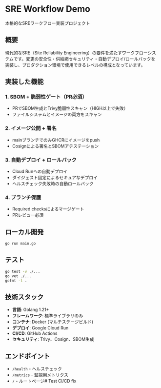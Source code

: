 # SRE Workflow Demo

本格的なSREワークフロー実装プロジェクト

## 概要

現代的なSRE（Site Reliability Engineering）の要件を満たすワークフローシステムです。変更の安全性・供給網セキュリティ・自動デプロイ/ロールバックを実装し、プロダクション環境で使用できるレベルの構成となっています。

## 実装した機能

### 1. SBOM + 脆弱性ゲート（PR必須）
- PRでSBOM生成とTrivy脆弱性スキャン（HIGH以上で失敗）
- ファイルシステムとイメージの両方をスキャン

### 2. イメージ公開 + 署名
- mainブランチでのみGHCRにイメージをpush
- Cosignによる署名とSBOMアテステーション

### 3. 自動デプロイ + ロールバック
- Cloud Runへの自動デプロイ
- ダイジェスト固定によるセキュアなデプロイ
- ヘルスチェック失敗時の自動ロールバック

### 4. ブランチ保護
- Required checksによるマージゲート
- PRレビュー必須

## ローカル開発

```bash
go run main.go
```

## テスト

```bash
go test -v ./...
go vet ./...
gofmt -l .
```

## 技術スタック

- **言語**: Golang 1.21+
- **フレームワーク**: 標準ライブラリのみ
- **コンテナ**: Docker (マルチステージビルド)
- **デプロイ**: Google Cloud Run
- **CI/CD**: GitHub Actions
- **セキュリティ**: Trivy、Cosign、SBOM生成

## エンドポイント

- `/health` - ヘルスチェック
- `/metrics` - 監視用メトリクス
- `/` - ルートページ# Test CI/CD fix
